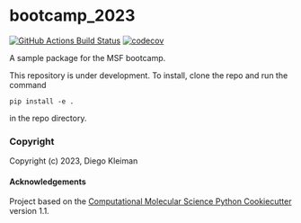 bootcamp_2023
==============================
[//]: # (Badges)
[![GitHub Actions Build Status](https://github.com/REPLACE_WITH_OWNER_ACCOUNT/bootcamp_2023/workflows/CI/badge.svg)](https://github.com/REPLACE_WITH_OWNER_ACCOUNT/bootcamp_2023/actions?query=workflow%3ACI)
[![codecov](https://codecov.io/gh/REPLACE_WITH_OWNER_ACCOUNT/bootcamp_2023/branch/main/graph/badge.svg)](https://codecov.io/gh/REPLACE_WITH_OWNER_ACCOUNT/bootcamp_2023/branch/main)


A sample package for the MSF bootcamp.

This repository is under development. To install, clone the repo and run the command

```
pip install -e .
```

in the repo directory.

### Copyright

Copyright (c) 2023, Diego Kleiman


#### Acknowledgements
 
Project based on the 
[Computational Molecular Science Python Cookiecutter](https://github.com/molssi/cookiecutter-cms) version 1.1.
